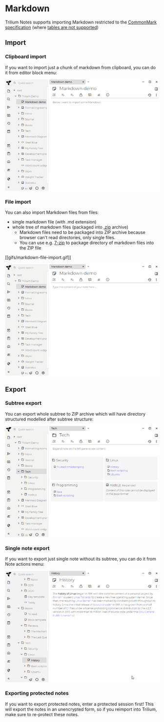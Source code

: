 # Markdown
Trilium Notes supports importing Markdown restricted to the [CommonMark specification](https://spec.commonmark.org/current/) (where [tables are not supported](https://github.com/TriliumNext/Notes/issues/2026))

## Import

### Clipboard import

If you want to import just a chunk of markdown from clipboard, you can do it from editor block menu:

![](Markdown_markdown-inline-i.gif)

### File import

You can also import Markdown files from files:

*   single markdown file (with .md extension)
*   whole tree of markdown files (packaged into [.zip](https://en.wikipedia.org/wiki/Tar_\(computing\)) archive)
    *   Markdown files need to be packaged into ZIP archive because browser can't read directories, only single files.
    *   You can use e.g. [7-zip](https://www.7-zip.org) to package directory of markdown files into the ZIP file

\[\[gifs/markdown-file-import.gif\]\]

![](Markdown_markdown-file-imp.gif)

## Export

### Subtree export

You can export whole subtree to ZIP archive which will have directory structured modelled after subtree structure:

![](Markdown_markdown-export-s.gif)

### Single note export

If you want to export just single note without its subtree, you can do it from Note actions menu:

![](Markdown_markdown-export-n.gif)

### Exporting protected notes

If you want to export protected notes, enter a protected session first! This will export the notes in an unencrypted form, so if you reimport into Trilium, make sure to re-protect these notes.